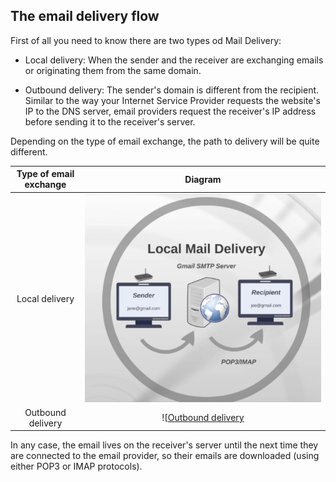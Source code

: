 ## The email delivery flow

First of all you need to know there are two types od Mail Delivery:

- Local delivery: When the sender and the receiver are exchanging emails or originating them from the same domain.

- Outbound delivery: The sender's domain is different from the recipient. Similar to the way your Internet Service Provider requests the website's IP to the DNS server, email providers request the receiver's IP address before sending it to the receiver's server.

Depending on the type of email exchange, the path to delivery will be quite different.

| Type of email exchange |                             Diagram                             |
| :--------------------: | :-------------------------------------------------------------: |
|     Local delivery     |    ![local delivery](../resources/local-email-delivery.png)     |
|   Outbound delivery    | ![[Outbound delivery](../resources/outbound-email-delivery.png) |

In any case, the email lives on the receiver's server until the next time they are connected to the email provider, so their emails are downloaded (using either POP3 or IMAP protocols).
